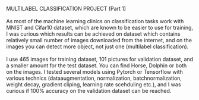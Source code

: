 MULTILABEL CLASSIFICATION PROJECT (Part 1) <br/>
<br/>
As most of the machine learning clinics on classification tasks work with MNIST and Cifar10 dataset, which are known to be easier to use for training, I was curious
which results can be achieved on dataset which contains relatively small number of images downloaded from the internet, and on the images you can detect more object, 
not just one (multilabel classification). <br/>
<br/>
I use 465 images for training dataset, 101 pictures for validation dataset, and a smaller amount for the test dataset. You can find Horse, Dolphin or both on the images. I tested several models using Pytorch or Tensorflow with various technics (dataaugmentation, normalization, batchnormalization, weight decay, gradient cliping, learning rate scehduling etc.), and I was curious if 100% accuracy on the validation dataset can be reached.
